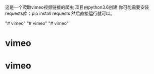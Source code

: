 这是一个爬取vimeo视频链接的爬虫
项目由python3.6创建
你可能需要安装requests库：pip install requests
然后直接运行就可以。


"# vimeo" 
"# vimeo" 
"# vimeo" 
# vimeo
# vimeo

